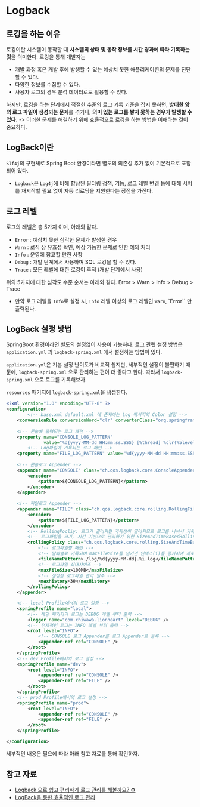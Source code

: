 # Logback

## 로깅을 하는 이유

로깅이란 시스템이 동작할 때 **시스템의 상태 및 동작 정보를 시간 경과에 따라 기록하는 것**을 의미한다.
로깅을 통해 개발자는
- 개발 과정 혹은 개발 후에 발생할 수 있는 예상치 못한 애플리케이션의 문제를 진단할 수 있다.
- 다양한 정보를 수집할 수 있다.
- 사용자 로그의 경우 분석 데이터로도 활용할 수 있다.

하지만, 로깅을 하는 단계에서 적절한 수준의 로그 기록 기준을 잡지 못하면, **방대한 양의 로그 파일이 생성되는 문제**를 겪거나, **의미 있는 로그를 쌓지 못하는 경우가 발생할 수 있다.**  -> 이러한 문제를 해결하기 위해 효율적으로 로깅을 하는 방법을 이해하는 것이 중요하다.


## LogBack이란

`Slf4j`의 구현체로 Spring Boot 환경이라면 별도의 의존성 추가 없이 기본적으로 포함되어 있다.
- `Logback`은 `Log4j`에 비해 향상된 필터링 정책, 기능, 로그 레벨 변경 등에 대해 서버를 재시작할 필요 없이 자동 리로딩을 지원한다는 장점을 가진다.

## 로그 레벨

로그의 레벨은 총 5가지 이며, 아래와 같다.
- `Error` : 예상치 못한 심각한 문제가 발생한 경우
- `Warn` : 로직 상 유효성 확인, 예상 가능한 문제로 인한 예외 처리
- `Info` : 운영에 참고할 만한 사항
- `Debug` : 개발 단계에서 사용하며 SQL 로깅을 할 수 있다.
- `Trace` : 모든 레벨에 대한 로깅이 추적 (개발 단계에서 사용)

위의 5가지에 대한 심각도 수준 순서는 아래와 같다.
Error > Warn > Info > Debug > Trace
- 만약 로그 레벨을 `Info`로 설정 시, `Info` 레벨 이상의 로그 레벨인 `Warn`, `Error`` 만 출력된다. 

## LogBack 설정 방법

SpringBoot 환경이라면 별도의 설정없이 사용이 가능하다.
로그 관련 설정 방법은 `application.yml` 과 `logback-spring.xml` 에서 설정하는 방법이 있다.

`application.yml`은 기본 설정 난이도가 비교적 쉽지만, 세부적인 설정이 불편하기 때문에, `logback-spring.xml` 으로 관리하는 편이 더 좋다고 한다. 따라서 `logback-spring.xml` 으로 로그를 기록해보자.

`resources` 패키지에 `logback-spring.xml`을 생성한다.

```xml
<?xml version="1.0" encoding="UTF-8" ?>
<configuration>
		<!-- base.xml default.xml 에 존재하는 Log 메시지의 Color 설정 -->
    <conversionRule conversionWord="clr" converterClass="org.springframework.boot.logging.logback.ColorConverter"/>
		
	<!-- 콘솔에 출력되는 로그 패턴 -->
    <property name="CONSOLE_LOG_PATTERN"
              value="%d{yyyy-MM-dd HH:mm:ss.SSS} [%thread] %clr(%5level) %cyan(%logger) - %msg%n"/>
		<!-- Log파일에 기록되는 로그 패턴 -->
    <property name="FILE_LOG_PATTERN" value="%d{yyyy-MM-dd HH:mm:ss.SSS} [%thread] %5level %logger - %msg%n"/>
		
	<!-- 콘솔로그 Appender -->
    <appender name="CONSOLE" class="ch.qos.logback.core.ConsoleAppender">
        <encoder>
            <pattern>${CONSOLE_LOG_PATTERN}</pattern>
        </encoder>
    </appender>
		
	<!-- 파일로그 Appender -->
    <appender name="FILE" class="ch.qos.logback.core.rolling.RollingFileAppender">
        <encoder>
            <pattern>${FILE_LOG_PATTERN}</pattern>
        </encoder>
		<!-- RollingPocliy: 로그가 길어지면 가독성이 떨어지므로 로그를 나눠서 기록하기위한 규칙 -->
		<!-- 로그파일을 크기, 시간 기반으로 관리하기 위한 SizeAndTimeBasedRollingPolicy -->
        <rollingPolicy class="ch.qos.logback.core.rolling.SizeAndTimeBasedRollingPolicy">
			<!-- 로그파일명 패턴 -->
			<!-- 날짜별로 기록되며 maxFileSize를 넘기면 인덱스(i)를 증가시켜 새로운 이름의 로그파일에 기록을 이어간다 -->
            <fileNamePattern>./log/%d{yyyy-MM-dd}.%i.log</fileNamePattern>
			<!-- 로그파일 최대사이즈 -->
            <maxFileSize>100MB</maxFileSize>
			<!-- 생성한 로그파일 관리 일수 -->
            <maxHistory>30</maxHistory>
        </rollingPolicy>
    </appender>

	<!-- local Profile에서의 로그 설정 -->
    <springProfile name="local">
		<!-- 해당 패키지의 로그는 DEBUG 레벨 부터 출력 -->
        <logger name="com.chiwawa.lionheart" level="DEBUG" />
		<!-- 전체적인 로그는 INFO 레벨 부터 출력 -->
        <root level="INFO">
			<!-- CONSOLE 로그 Appender를 로그 Appender로 등록 -->
            <appender-ref ref="CONSOLE" />
        </root>
    </springProfile>
	<!-- dev Profile에서의 로그 설정 -->
    <springProfile name="dev">
        <root level="INFO">
            <appender-ref ref="CONSOLE" />
            <appender-ref ref="FILE" />
        </root>
    </springProfile>
	<!-- prod Profile에서의 로그 설정 -->
    <springProfile name="prod">
        <root level="INFO">
            <appender-ref ref="CONSOLE" />
            <appender-ref ref="FILE" />
        </root>
    </springProfile>

</configuration>
```

세부적인 내용은 필요에 따라 아래 참고 자료를 통해 확인하자.



## 참고 자료

- [Logback 으로 쉽고 편리하게 로그 관리를 해볼까요? ⚙️](https://tecoble.techcourse.co.kr/post/2021-08-07-logback-tutorial/)
- [LogBack을 통한 효율적인 로그 관리](https://velog.io/@pgmjun/LogBack%EC%9D%84-%ED%86%B5%ED%95%9C-%ED%9A%A8%EC%9C%A8%EC%A0%81%EC%9D%B8-%EB%A1%9C%EA%B7%B8-%EA%B4%80%EB%A6%AC)
